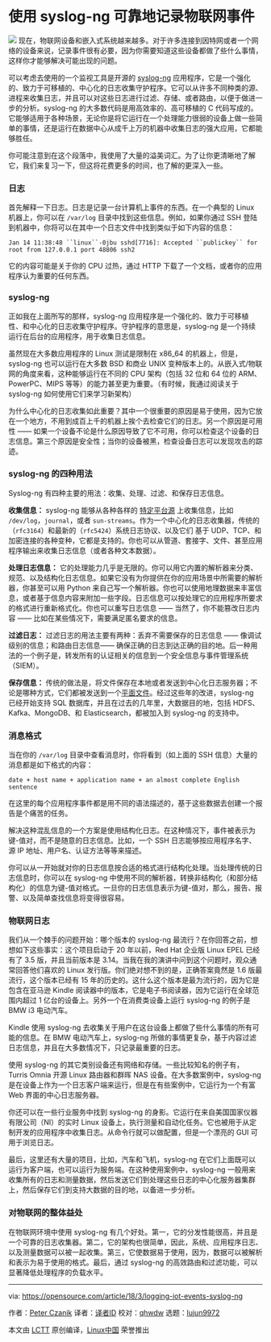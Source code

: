 使用 syslog-ng 可靠地记录物联网事件
======

![](https://opensource.com/sites/default/files/styles/image-full-size/public/lead-images/openwires_fromRHT_520_0612LL.png?itok=PqZi55Ab)
现在，物联网设备和嵌入式系统越来越多。对于许多连接到因特网或者一个网络的设备来说，记录事件很有必要，因为你需要知道这些设备都做了些什么事情，这样你才能够解决可能出现的问题。

可以考虑去使用的一个监视工具是开源的 [syslog-ng][1] 应用程序，它是一个强化的、致力于可移植的、中心化的日志收集守护程序。它可以从许多不同种类的源、进程来收集日志，并且可以对这些日志进行过滤、存储、或者路由，以便于做进一步的分析。syslog-ng 的大多数代码是用高效率的、高可移植的 C 代码写成的。它能够适用于各种场景，无论你是将它运行在一个处理能力很弱的设备上做一些简单的事情，还是运行在数据中心从成千上万的机器中收集日志的强大应用，它都能够胜任。

你可能注意到在这个段落中，我使用了大量的溢美词汇。为了让你更清晰地了解它，我们来复习一下，但这将花费更多的时间，也了解的更深入一些。

### 日志

首先解释一下日志。日志是记录一台计算机上事件的东西。在一个典型的 Linux 机器上，你可以在 `/var/log` 目录中找到这些信息。例如，如果你通过 SSH 登陆到机器中，你将可以在其中一个日志文件中找到类似于如下内容的信息：

`Jan 14 11:38:48 ``linux``-0jbu sshd[7716]: Accepted ``publickey`` for root from 127.0.0.1 port 48806 ssh2`

它的内容可能是关于你的 CPU 过热，通过 HTTP 下载了一个文档，或者你的应用程序认为重要的任何东西。

### syslog-ng

正如我在上面所写的那样，syslog-ng 应用程序是一个强化的、致力于可移植性、和中心化的日志收集守护程序。守护程序的意思是，syslog-ng 是一个持续运行在后台的应用程序，用于收集日志信息。

虽然现在大多数应用程序的 Linux 测试是限制在 x86_64 的机器上，但是，syslog-ng 也可以运行在大多数 BSD 和商业 UNIX 变种版本上的。从嵌入式/物联网的角度来看，这种能够运行在不同的 CPU 架构（包括 32 位和 64 位的 ARM、PowerPC、MIPS 等等）的能力甚至更为重要。（有时候，我通过阅读关于 syslog-ng 如何使用它们来学习新架构）

为什么中心化的日志收集如此重要？其中一个很重要的原因是易于使用，因为它放在一个地方，不用到成百上千的机器上挨个去检查它们的日志。另一个原因是可用性 —— 如果一个设备不论是什么原因导致了它不可用，你可以检查这个设备的日志信息。第三个原因是安全性；当你的设备被黑，检查设备日志可以发现攻击的踪迹。

### syslog-ng 的四种用法

Syslog-ng 有四种主要的用法：收集、处理、过滤、和保存日志信息。

**收集信息：** syslog-ng 能够从各种各样的 [特定平台源][2] 上收集信息，比如 `/dev/log`，`journal`，或者 `sun-streams`。作为一个中心化的日志收集器，传统的（`rfc3164`）和最新的（`rfc5424`）系统日志协议、以及它们 基于 UDP、TCP、和加密连接的各种变种，它都是支持的。你也可以从管道、套接字、文件、甚至应用程序输出来收集日志信息（或者各种文本数据）。

**处理日志信息：** 它的处理能力几乎是无限的。你可以用它内置的解析器来分类、规范、以及结构化日志信息。如果它没有为你提供在你的应用场景中所需要的解析器，你甚至可以用 Python 来自己写一个解析器。你也可以使用地理数据来丰富信息，或者基于信息内容来附加一些字段。日志信息可以按处理它的应用程序所要求的格式进行重新格式化。你也可以重写日志信息 —— 当然了，你不能篡改日志内容 —— 比如在某些情况下，需要满足匿名要求的信息。

**过滤日志：** 过滤日志的用法主要有两种：丢弃不需要保存的日志信息 —— 像调试级别的信息；和路由日志信息—— 确保正确的日志到达正确的目的地。后一种用法的一个例子是，转发所有的认证相关的信息到一个安全信息与事件管理系统（SIEM）。

**保存信息：** 传统的做法是，将文件保存在本地或者发送到中心化日志服务器；不论是哪种方式，它们都被发送到一个[平面文件][3]。经过这些年的改进，syslog-ng 已经开始支持 SQL 数据库，并且在过去的几年里，大数据目的地，包括 HDFS、Kafka、MongoDB、和 Elasticsearch，都被加入到 syslog-ng 的支持中。

### 消息格式

当在你的 `/var/log` 目录中查看消息时，你将看到（如上面的 SSH 信息）大量的消息都是如下格式的内容：

`date + host name + application name + an almost complete English sentence`

在这里的每个应用程序事件都是用不同的语法描述的，基于这些数据去创建一个报告是个痛苦的任务。

解决这种混乱信息的一个方案是使用结构化日志。在这种情况下，事件被表示为键-值对，而不是随意的日志信息。比如，一个 SSH 日志能够按应用程序名字、源 IP 地址、用户名、认证方法等等来描述。

你可以从一开始就对你的日志信息按合适的格式进行结构化处理。当处理传统的日志信息时，你可以在 syslog-ng 中使用不同的解析器，转换非结构化（和部分结构化）的信息为键-值对格式。一旦你的日志信息表示为键-值对，那么，报告、报警、以及简单查找信息将变得很容易。

### 物联网日志

我们从一个棘手的问题开始：哪个版本的 syslog-ng 最流行？在你回答之前，想想如下这些事实：这个项目启动于 20 年以前，Red Hat 企业版 Linux EPEL 已经有了 3.5 版，并且当前版本是 3.14。当我在我的演讲中问到这个问题时，观众通常回答他们喜欢的 Linux 发行版。你们绝对想不到的是，正确答案竟然是 1.6 版最流行，这个版本已经有 15 年的历史的。这什么这个版本是最为流行的，因为它是包含在亚马逊 Kindle 阅读器中的版本，它是电子书阅读器，因为它运行在全球范围内超过 1 亿台的设备上。另外一个在消费类设备上运行 syslog-ng 的例子是 BMW i3 电动汽车。

Kindle 使用 syslog-ng 去收集关于用户在这台设备上都做了些什么事情的所有可能的信息。在 BMW 电动汽车上，syslog-ng 所做的事情更复杂，基于内容过滤日志信息，并且在大多数情况下，只记录最重要的日志。

使用 syslog-ng 的其它类别设备还有网络和存储。一些比较知名的例子有，Turris Omnia 开源 Linux 路由器和群晖 NAS 设备。在大多数案例中，syslog-ng 是在设备上作为一个日志客户端来运行，但是在有些案例中，它运行为一个有富 Web 界面的中心日志服务器。

你还可以在一些行业服务中找到 syslog-ng 的身影。它运行在来自美国国家仪器有限公司（NI）的实时 Linux 设备上，执行测量和自动化任务。它也被用于从定制开发的应用程序中收集日志。从命令行就可以做配置，但是一个漂亮的 GUI 可用于浏览日志。

最后，这里还有大量的项目，比如，汽车和飞机，syslog-ng 在它们上面既可以运行为客户端，也可以运行为服务端。在这种使用案例中，syslog-ng 一般用来收集所有的日志和测量数据，然后发送它们到处理这些日志的中心化服务器集群上，然后保存它们到支持大数据的目的地，以备进一步分析。

### 对物联网的整体益处

在物联网环境中使用 syslog-ng 有几个好处。第一，它的分发性能很高，并且是一个可靠的日志收集器。第二，它的架构也很简单，因此，系统、应用程序日志、以及测量数据可以被一起收集。第三，它使数据易于使用，因为，数据可以被解析和表示为易于使用的格式。最后，通过 syslog-ng 的高效路由和过滤功能，可以显著降低处理程序的负载水平。

--------------------------------------------------------------------------------

via: https://opensource.com/article/18/3/logging-iot-events-syslog-ng

作者：[Peter Czanik][a]
译者：[译者ID](https://github.com/译者ID)
校对：[qhwdw](https://github.com/qhwdw)
选题：[lujun9972](https://github.com/lujun9972)

本文由 [LCTT](https://github.com/LCTT/TranslateProject) 原创编译，[Linux中国](https://linux.cn/) 荣誉推出

[a]:https://opensource.com/users/czanik
[1]:https://syslog-ng.com/open-source-log-management
[2]:https://syslog-ng.com/documents/html/syslog-ng-ose-latest-guides/en/syslog-ng-ose-guide-admin/html/sources.html
[3]:https://en.wikipedia.org/wiki/Flat_file_database
